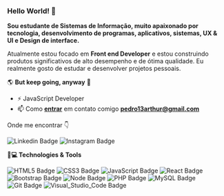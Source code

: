 ### Hello World! 👋

**Sou estudante de Sistemas de Informação, muito apaixonado por tecnologia, desenvolvimento de programas, aplicativos, sistemas, UX & UI e Design de interface.**

Atualmente estou focado em **Front end Developer** e estou construindo produtos significativos de alto desempenho e de ótima qualidade. Eu realmente gosto de estudar e desenvolver projetos pessoais.

   🌎 **But keep going, anyway** 🧠


- ⚡ JavaScript Developer
- 📫 Como **[entrar](mailto:pedro13arthur@gmail.com)** em contato comigo **[pedro13arthur@gmail.com](mailto:pedro13arthur@gmail.com)**


 Onde me encontrar  👇
 
![Linkedin Badge](https://img.shields.io/badge/LinkedIn-0077B5?style=for-the-badge&logo=linkedin&logoColor=white&link=https://www.linkedin.com/in/pedro-arthur-74b0b91a2/) ![Instagram Badge](https://img.shields.io/badge/Instagram-E4405F?style=for-the-badge&logo=instagram&logoColor=white&link=https://www.instagram.com/pedroh.arthur/)

**🚀💻 Technologies & Tools**

![HTML5 Badge](https://img.shields.io/badge/HTML5-E34F26?style=for-the-badge&logo=html5&logoColor=white)  ![CSS3 Badge](https://img.shields.io/badge/CSS3-1572B6?style=for-the-badge&logo=css3&logoColor=white) ![JavaScript Badge](https://img.shields.io/badge/JavaScript-F7DF1E?style=for-the-badge&logo=javascript&logoColor=black) ![React Badge](https://img.shields.io/badge/React-20232A?style=for-the-badge&logo=react&logoColor=61DAFB) ![Bootstrap Badge](https://img.shields.io/badge/Bootstrap-563D7C?style=for-the-badge&logo=bootstrap&logoColor=white) ![Node Badge](https://img.shields.io/badge/Node.js-43853D?style=for-the-badge&logo=node.js&logoColor=white) ![PHP Badge](https://img.shields.io/badge/PHP-777BB4?style=for-the-badge&logo=php&logoColor=white) ![MySQL Badge](https://img.shields.io/badge/MySQL-00000F?style=for-the-badge&logo=mysql&logoColor=white) ![Git Badge](https://img.shields.io/badge/Git-F05032?style=for-the-badge&logo=git&logoColor=white) ![Visual_Studio_Code Badge](https://img.shields.io/badge/Visual_Studio_Code-0078D4?style=for-the-badge&logo=visual%20studio%20code&logoColor=white`)
